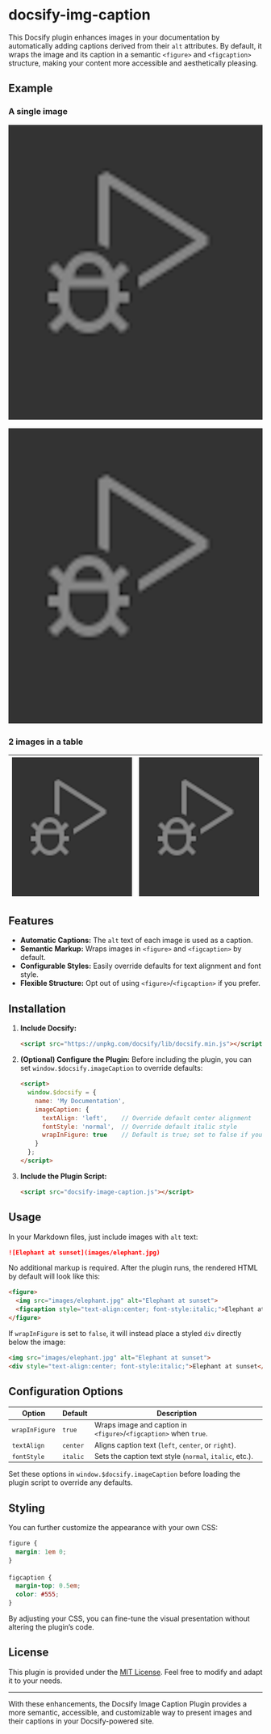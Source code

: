 # docsify-img-caption


This Docsify plugin enhances images in your documentation by automatically adding captions derived from their `alt` attributes. By default, it wraps the image and its caption in a semantic `<figure>` and `<figcaption>` structure, making your content more accessible and aesthetically pleasing.


## Example

### A single image 

![This is a caption from the alt text ](./image.png)


![This is a caption from the alt text ](./image.png)


### 2 images in a table 

| ![This is a caption from the alt 1 ](./image.png) | ![This is a caption from the alt 2 ](./image.png) |
| - | - | 




## Features

- **Automatic Captions:** The `alt` text of each image is used as a caption.
- **Semantic Markup:** Wraps images in `<figure>` and `<figcaption>` by default.
- **Configurable Styles:** Easily override defaults for text alignment and font style.
- **Flexible Structure:** Opt out of using `<figure>`/`<figcaption>` if you prefer.

## Installation

1. **Include Docsify:**
   ```html
   <script src="https://unpkg.com/docsify/lib/docsify.min.js"></script>
   ```

2. **(Optional) Configure the Plugin:**
   Before including the plugin, you can set `window.$docsify.imageCaption` to override defaults:
   ```html
   <script>
     window.$docsify = {
       name: 'My Documentation',
       imageCaption: {
         textAlign: 'left',    // Override default center alignment
         fontStyle: 'normal',  // Override default italic style
         wrapInFigure: true    // Default is true; set to false if you don't want figure/figcaption
       }
     };
   </script>
   ```

3. **Include the Plugin Script:**
   ```html
   <script src="docsify-image-caption.js"></script>
   ```

## Usage

In your Markdown files, just include images with `alt` text:
```markdown
![Elephant at sunset](images/elephant.jpg)
```

No additional markup is required. After the plugin runs, the rendered HTML by default will look like this:
```html
<figure>
  <img src="images/elephant.jpg" alt="Elephant at sunset">
  <figcaption style="text-align:center; font-style:italic;">Elephant at sunset</figcaption>
</figure>
```

If `wrapInFigure` is set to `false`, it will instead place a styled `div` directly below the image:
```html
<img src="images/elephant.jpg" alt="Elephant at sunset">
<div style="text-align:center; font-style:italic;">Elephant at sunset</div>
```

## Configuration Options

| Option       | Default  | Description                                                           |
|--------------|----------|-----------------------------------------------------------------------|
| `wrapInFigure` | `true`  | Wraps image and caption in `<figure>`/`<figcaption>` when `true`.    |
| `textAlign`   | `center` | Aligns caption text (`left`, `center`, or `right`).                  |
| `fontStyle`   | `italic` | Sets the caption text style (`normal`, `italic`, etc.).              |

Set these options in `window.$docsify.imageCaption` before loading the plugin script to override any defaults.

## Styling

You can further customize the appearance with your own CSS:
```css
figure {
  margin: 1em 0;
}

figcaption {
  margin-top: 0.5em;
  color: #555;
}
```

By adjusting your CSS, you can fine-tune the visual presentation without altering the plugin’s code.

## License

This plugin is provided under the [MIT License](LICENSE). Feel free to modify and adapt it to your needs.

---

With these enhancements, the Docsify Image Caption Plugin provides a more semantic, accessible, and customizable way to present images and their captions in your Docsify-powered site.